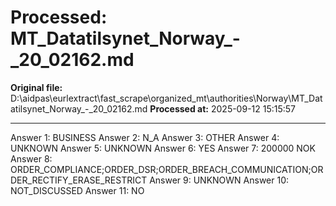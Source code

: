 # Processed: MT_Datatilsynet_Norway_-_20_02162.md

**Original file:** D:\aidpas\eurlextract\fast_scrape\organized_mt\authorities\Norway\MT_Datatilsynet_Norway_-_20_02162.md
**Processed at:** 2025-09-12 15:15:57

---

Answer 1: BUSINESS
Answer 2: N_A
Answer 3: OTHER
Answer 4: UNKNOWN
Answer 5: UNKNOWN
Answer 6: YES
Answer 7: 200000 NOK
Answer 8: ORDER_COMPLIANCE;ORDER_DSR;ORDER_BREACH_COMMUNICATION;ORDER_RECTIFY_ERASE_RESTRICT
Answer 9: UNKNOWN
Answer 10: NOT_DISCUSSED
Answer 11: NO